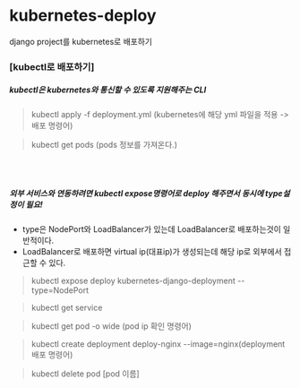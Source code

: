 # kubernetes-deploy
django project를 kubernetes로 배포하기

### [kubectl로 배포하기]
##### kubectl은 kubernetes와 통신할 수 있도록 지원해주는 CLI



> kubectl apply -f deployment.yml (kubernetes에 해당 yml 파일을 적용 -> 배포 명령어)

> kubectl get pods (pods 정보를 가져온다.)


</br></br>

##### 외부 서비스와 연동하려면 kubectl expose명령어로 deploy 해주면서 동시에 type설정이 필요!
- type은 NodePort와 LoadBalancer가 있는데 LoadBalancer로 배포하는것이 일반적이다.
- LoadBalancer로 배포하면 virtual ip(대표ip)가 생성되는데 해당 ip로 외부에서 접근할 수 있다.

> kubectl expose deploy kubernetes-django-deployment --type=NodePort

> kubectl get service

> kubectl get pod -o wide (pod ip 확인 명령어)

> kubectl create deployment deploy-nginx --image=nginx(deployment 배포 명령어)

> kubectl delete pod [pod 이름]

